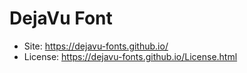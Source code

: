 DejaVu Font
===========

* Site: https://dejavu-fonts.github.io/
* License: https://dejavu-fonts.github.io/License.html

